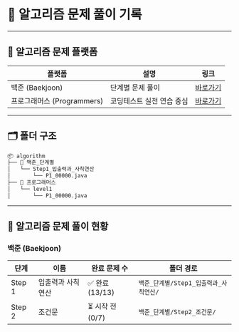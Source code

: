 # 🧠 알고리즘 문제 풀이 기록

---

## 📌 알고리즘 문제 플랫폼
| 플랫폼                  | 설명             | 링크                                        |
| -------------------- | -------------- |-------------------------------------------|
| 백준 (Baekjoon)        | 단계별 문제 풀이      | [바로가기](https://www.acmicpc.net/step)      |
| 프로그래머스 (Programmers) | 코딩테스트 실전 연습 중심 | [바로가기](https://school.programmers.co.kr/) |

---
## 🗂️ 폴더 구조

```bash
📦 algorithm
├── 📁 백준_단계별
│   └── Step1_입출력과_사칙연산
│       └── P1_00000.java
├── 📁 프로그래머스
│   └── level1
│       └── P1_00000.java
```
---

## 📖 알고리즘 문제 풀이 현황

### 백준 (Baekjoon)

| 단계     | 이름        | 완료 문제 수      | 폴더 경로                     |
| ------ | --------- |--------------| ------------------------- |
| Step 1 | 입출력과 사칙연산 | ✅ 완료 (13/13) | `백준_단계별/Step1_입출력과_사칙연산/` |
| Step 2 | 조건문       | ⏳ 시작 전 (0/7) | `백준_단계별/Step2_조건문/`       |

